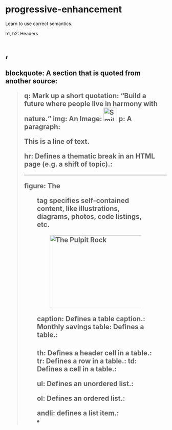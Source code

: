 # progressive-enhancement
Learn to use correct semantics.

 h1, h2:        Headers <h1>, <h2>
 blockquote:    A section that is quoted from another source: <blockquote cite="http://www.worldwildlife.org/who/index.html">
 q:             Mark up a short quotation: <q>Build a future where people live in harmony with nature.</q>
 img:           An Image:  <img src="smiley.gif" alt="Smiley face" height="42" width="42"> 
 p:             A paragraph: <p>This is a line of text.</p>
 hr:            Defines a thematic break in an HTML page (e.g. a shift of topic).: <hr>
 figure:        The <figure> tag specifies self-contained content, like illustrations, diagrams, photos, code listings, etc.
                <figure>
                    <img src="img_pulpit.jpg" alt="The Pulpit Rock" width="304" height="228">
                </figure> 
 
 caption:       Defines a table caption.: <caption>Monthly savings</caption>
 table:         Defines a table.: <table></table>
 th:            Defines a header cell in a table.: <th></th>
 tr:            Defines a row in a table.: <tr></tr>
 td:            Defines a cell in a table.: <td></td>

 ul:            Defines an unordered list.: <ul></ul>
 ol:            Defines an ordered list.: <ol></ol>
 andli:         defines a list item.: <li></li>
